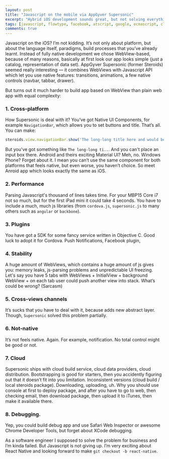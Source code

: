 ```yaml
---
layout: post
title: "Javascript on the mobile via AppGyver Supersonic"
excerpt: "Hybrid iOS development sounds great, but not solving everything"
tags: [javascript, flowtype, facebook, atscript, google, ecmascript, clojure, clojurescript, typescript]
comments: true
---
```

Javascript on the iOS? I’m not kidding. It’s not only about platform, but about the language itself, paradigms, build processes that you’ve already learnt. Instead of fully native development we chose WebView-based, because of many reasons, basically at first look our app looks simple (just a catalog, representation of data set). AppGyver Supersonic (former Steroids) seemed really interesting — it combines WebViews with Javascript API which let you use native features: transitions, animations, a few native controls (navbar, tabbar, drawer). 

But turns out it much harder to build app based on WebView than plain web app with equal complexity:

### 1. Cross-platform

How Supersonic is deal with it? You’ve got Native UI Components, for example `NavigationBar`, which allows you to set buttons and title. That’s all. You can make:
```javascript
steroids.view.navigationBar.show('The long-long title here and would be nice to split it into 2 lines');
```
But you've got something like `The long-long ti..`. And you can't place an input box there. 
Android and theirs exciting Material UI? Meh, no. Windows Phone? Forget about it. I mean you can’t use the same component for both platforms that feels native, but even worse, you haven’t choice. So meet Anroid app which looks exactly the same as iOS.

### 2. Performance

Parsing Javascript's thousand of lines takes time. For your MBP15 Core i7 not so much, but for the first iPad mini it could take 4 seconds. You have to include a much, much js libraries (from `cordova.js`, `supersonic.js` to many others such as `angular` or `backbone`).

### 3. Plugins 

You have got a SDK for some fancy service written in Objective C. Good luck to adopt it for Cordova. Push Notifications, Facebook plugin, 

### 4. Stability

A huge amount of WebViews, which contains a huge amount of js gives you: memory leaks, js-parsing problems and unpredictable UI freezing. Let's say you have 5 tabs with WebViews + InitialView + background WebView + on each tab user could push another view into stack. What’s could be wrong? (Sarcasm)

### 5. Cross-views channels

It’s sucks that you have to deal with it, because adds new abstract layer. Though, `Supersonic` solved this problem partially.

### 6. Not-native

It’s not feels native. Again. For example, notification. No total control might be good or not. 


### 7. Cloud 

Supersonic ships with cloud build service, cloud data providers, cloud distribution. Bootstrapping is good for starters, then you accidently figuring out that it doesn’t fit into you limitation. Inconsistent versions (cloud build / local steroids package). Downloading, uploading, uh. Why you should use console at first to deploy package, and after you have to go to web, then checking email, then download package, then upload it to iTunes, then make it available there.

### 8. Debugging. 

Yep, you could build debug app and use Safari Web Inspector or awesome Chrome Developer Tools, but forget about XCode debugging. 


As a software engineer I supposed to solve the problem for business and I’m kinda failed. But Javascript is not giving up. I’m very exciting about React Native and looking forward to make `git checkout -b react-native`. 
